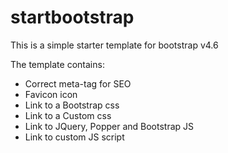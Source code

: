 # startbootstrap

This is a simple starter template for bootstrap v4.6

The template contains:
  - Correct meta-tag for SEO
  - Favicon icon 
  - Link to a Bootstrap css
  - Link to a Custom css
  - Link to JQuery, Popper and Bootstrap JS
  - Link to custom JS script
 
